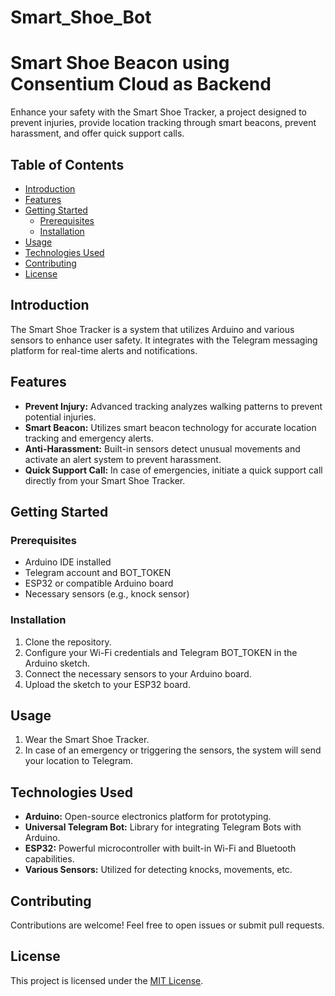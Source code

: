 # Smart_Shoe_Bot

# Smart Shoe Beacon using Consentium Cloud as Backend

Enhance your safety with the Smart Shoe Tracker, a project designed to prevent injuries, provide location tracking through smart beacons, prevent harassment, and offer quick support calls.

## Table of Contents

- [Introduction](#introduction)
- [Features](#features)
- [Getting Started](#getting-started)
  - [Prerequisites](#prerequisites)
  - [Installation](#installation)
- [Usage](#usage)
- [Technologies Used](#technologies-used)
- [Contributing](#contributing)
- [License](#license)

## Introduction

The Smart Shoe Tracker is a system that utilizes Arduino and various sensors to enhance user safety. It integrates with the Telegram messaging platform for real-time alerts and notifications.

## Features

- **Prevent Injury:** Advanced tracking analyzes walking patterns to prevent potential injuries.
- **Smart Beacon:** Utilizes smart beacon technology for accurate location tracking and emergency alerts.
- **Anti-Harassment:** Built-in sensors detect unusual movements and activate an alert system to prevent harassment.
- **Quick Support Call:** In case of emergencies, initiate a quick support call directly from your Smart Shoe Tracker.

## Getting Started

### Prerequisites

- Arduino IDE installed
- Telegram account and BOT_TOKEN
- ESP32 or compatible Arduino board
- Necessary sensors (e.g., knock sensor)

### Installation

1. Clone the repository.
2. Configure your Wi-Fi credentials and Telegram BOT_TOKEN in the Arduino sketch.
3. Connect the necessary sensors to your Arduino board.
4. Upload the sketch to your ESP32 board.

## Usage

1. Wear the Smart Shoe Tracker.
2. In case of an emergency or triggering the sensors, the system will send your location to Telegram.

## Technologies Used

- **Arduino:** Open-source electronics platform for prototyping.
- **Universal Telegram Bot:** Library for integrating Telegram Bots with Arduino.
- **ESP32:** Powerful microcontroller with built-in Wi-Fi and Bluetooth capabilities.
- **Various Sensors:** Utilized for detecting knocks, movements, etc.

## Contributing

Contributions are welcome! Feel free to open issues or submit pull requests.

## License

This project is licensed under the [MIT License](LICENSE).
